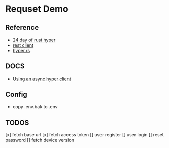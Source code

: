 # Requset Demo

## Reference

* [24 day of rust hyper](http://siciarz.net/24-days-of-rust-hyper/)
* [rest client](https://github.com/gtolle/rest_client)
* [hyper.rs](https://hyper.rs/guides/client/configuration/)

## DOCS

* [Using an async hyper client](doc/using-an-async-hyper-client.md)


## Config

* copy .env.bak to .env


## TODOS

[x] fetch base url
[x] fetch access token
[] user register
[] user login
[] reset password
[] fetch device version



